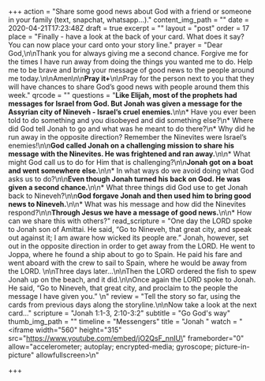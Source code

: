+++
action = "Share some good news about God with a friend or someone in your family (text, snapchat, whatsapp...)."
content_img_path = ""
date = 2020-04-21T17:23:48Z
draft = true
excerpt = ""
layout = "post"
order = 17
place = "Finally - have a look at the back of your card. What does it say? You can now place your card onto your story line."
prayer = "Dear God,\n\nThank you for always giving me a second chance. Forgive me for the times I have run away from doing the things you wanted me to do. Help me to be brave and bring your message of good news to the people around me today.\n\nAmen\n\n**Pray it+**\n\nPray for the person next to you that they will have chances to share God’s good news with people around them this week."
qrcode = ""
questions = "**Like Elijah, most of the prophets had messages for Israel from God. But Jonah was given a message for the Assyrian city of Nineveh - Israel’s cruel enemies.**\n\n* Have you ever been told to do something and you disobeyed and did something else?\n* Where did God tell Jonah to go and what was he meant to do there?\n* Why did he run away in the opposite direction? Remember the Ninevites were Israel’s enemies!\n\n**God called Jonah on a challenging mission to share his message with the Ninevites. He was frightened and ran away.**\n\n* What might God call us to do for Him that is challenging?\n\n**Jonah got on a boat and went somewhere else.**\n\n* In what ways do we avoid doing what God asks us to do?\n\n**Even though Jonah turned his back on God. He was given a second chance.**\n\n* What three things did God use to get Jonah back to Nineveh?\n\n**God forgave Jonah and then used him to bring good news to Nineveh.**\n\n* What was his message and how did the Ninevites respond?\n\n**Through Jesus we have a message of good news.**\n\n* How can we share this with others?"
read_scripture = "One day the LORD spoke to Jonah son of Amittai. He said, “Go to Nineveh, that great city, and speak out against it; I am aware how wicked its people are.” Jonah, however, set out in the opposite direction in order to get away from the LORD. He went to Joppa, where he found a ship about to go to Spain. He paid his fare and went aboard with the crew to sail to Spain, where he would be away from the LORD. \n\nThree days later...\n\nThen the LORD ordered the fish to spew Jonah up on the beach, and it did.\n\nOnce again the LORD spoke to Jonah. He said, “Go to Nineveh, that great city, and proclaim to the people the message I have given you.” \n"
review = "Tell the story so far, using the cards from previous days along the storyline.\n\nNow take a look at the next card…"
scripture = "Jonah 1:1-3, 2:10-3:2"
subtitle = "Go God's way"
thumb_img_path = ""
timeline = "Messengers"
title = "Jonah "
watch = "<iframe width=\"560\" height=\"315\" src=\"https://www.youtube.com/embed/jO2QsF_nnIU\" frameborder=\"0\" allow=\"accelerometer; autoplay; encrypted-media; gyroscope; picture-in-picture\" allowfullscreen></iframe>\n"

+++
